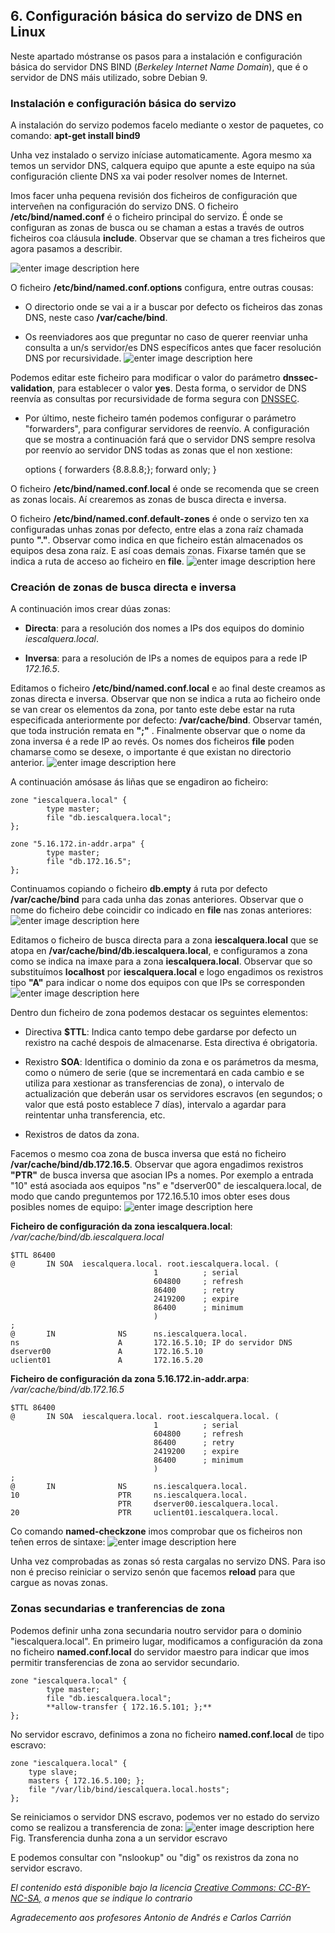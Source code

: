 ﻿
## 6. Configuración básica do servizo de DNS en Linux

Neste apartado móstranse os pasos para a instalación e configuración básica do servidor DNS BIND (_Berkeley Internet Name Domain_), que é o servidor de DNS máis utilizado, sobre Debian 9.

### Instalación e configuración básica do servizo

A instalación do servizo podemos facelo mediante o xestor de paquetes, co comando: **apt-get install bind9**

Unha vez instalado o servizo iníciase automaticamente. Agora mesmo xa temos un servidor DNS, calquera equipo que apunte a este equipo na súa configuración cliente DNS xa vai poder resolver nomes de Internet.

Imos facer unha pequena revisión dos ficheiros de configuración que interveñen na configuración do servizo DNS. O ficheiro **/etc/bind/named.conf** é o ficheiro principal do servizo. É onde se configuran as zonas de busca ou se chaman a estas a través de outros ficheiros coa cláusula **include**. Observar que se chaman a tres ficheiros que agora pasamos a describir.

![enter image description here](imgs/img6.1.jpg)

O ficheiro **/etc/bind/named.conf.options** configura, entre outras cousas:

-   O directorio onde se vai a ir a buscar por defecto os ficheiros das zonas DNS, neste caso **/var/cache/bind**.
    
-   Os reenviadores aos que preguntar no caso de querer reenviar unha consulta a un/s servidor/es DNS específicos antes que facer resolución DNS por recursividade.
![enter image description here](imgs/img6.2.jpg)

Podemos editar este ficheiro para modificar o valor do parámetro **dnssec-validation**, para establecer o valor **yes**. Desta forma, o servidor de DNS reenvía as consultas por recursividade de forma segura con [DNSSEC](https://en.wikipedia.org/wiki/Domain_Name_System_Security_Extensions).

-   Por último, neste ficheiro tamén podemos configurar o parámetro "forwarders", para configurar servidores de reenvío. A configuración que se mostra a continuación fará que o servidor DNS sempre resolva por reenvío ao servidor DNS todas as zonas que el non xestione:

    options {
       forwarders {8.8.8.8;};
       forward only;
    }

O ficheiro **/etc/bind/named.conf.local** é onde se recomenda que se creen as zonas locais. Aí crearemos as zonas de busca directa e inversa.

O ficheiro **/etc/bind/named.conf.default-zones** é onde o servizo ten xa configuradas unhas zonas por defecto, entre elas a zona raíz chamada punto **"."**. Observar como indica en que ficheiro están almacenados os equipos desa zona raíz. E así coas demais zonas. Fixarse tamén que se indica a ruta de acceso ao ficheiro en **file**.
![enter image description here](imgs/img6.3.jpg)

### Creación de zonas de busca directa e inversa

A continuación imos crear dúas zonas:

-   **Directa**: para a resolución dos nomes a IPs dos equipos do dominio _iescalquera.local_.
    
-   **Inversa**: para a resolución de IPs a nomes de equipos para a rede IP _172.16.5_.
    

Editamos o ficheiro **/etc/bind/named.conf.local** e ao final deste creamos as zonas directa e inversa. Observar que non se indica a ruta ao ficheiro onde se van crear os elementos da zona, por tanto este debe estar na ruta especificada anteriormente por defecto: **/var/cache/bind**. Observar tamén, que toda instrución remata en **";"** . Finalmente observar que o nome da zona inversa é a rede IP ao revés. Os nomes dos ficheiros **file** poden chamarse como se desexe, o importante é que existan no directorio anterior.
![enter image description here](imgs/img6.4.jpg)

A continuación amósase ás liñas que se engadiron ao ficheiro:

    zone "iescalquera.local" {
            type master;
            file "db.iescalquera.local";
    };
    
    zone "5.16.172.in-addr.arpa" {
            type master;
            file "db.172.16.5";
    };

Continuamos copiando o ficheiro **db.empty** á ruta por defecto **/var/cache/bind** para cada unha das zonas anteriores. Observar que o nome do ficheiro debe coincidir co indicado en **file** nas zonas anteriores:
![enter image description here](imgs/img6.5.jpg)

Editamos o ficheiro de busca directa para a zona **iescalquera.local** que se atopa en **/var/cache/bind/db.iescalquera.local**, e configuramos a zona como se indica na imaxe para a zona **iescalquera.local**. Observar que so substituímos **localhost** por **iescalquera.local** e logo engadimos os rexistros tipo **"A"** para indicar o nome dos equipos con que IPs se corresponden
![enter image description here](imgs/img6.6.jpg)

Dentro dun ficheiro de zona podemos destacar os seguintes elementos:

-   Directiva **$TTL**: Indica canto tempo debe gardarse por defecto un rexistro na caché despois de almacenarse. Esta directiva é obrigatoria.
    
-   Rexistro **SOA**: Identifica o dominio da zona e os parámetros da mesma, como o número de serie (que se incrementará en cada cambio e se utiliza para xestionar as transferencias de zona), o intervalo de actualización que deberán usar os servidores escravos (en segundos; o valor que está posto establece 7 días), intervalo a agardar para reintentar unha transferencia, etc.
    
-   Rexistros de datos da zona.
    

Facemos o mesmo coa zona de busca inversa que está no ficheiro **/var/cache/bind/db.172.16.5**. Observar que agora engadimos rexistros **"PTR"** de busca inversa que asocian IPs a nomes. Por exemplo a entrada "10" está asociada aos equipos "ns" e "dserver00" de iescalquera.local, de modo que cando preguntemos por 172.16.5.10 imos obter eses dous posibles nomes de equipo:
![enter image description here](imgs/img6.7.jpg)

**Ficheiro de configuración da zona iescalquera.local**: _/var/cache/bind/db.iescalquera.local_

 

    $TTL 86400 
    @       IN SOA  iescalquera.local. root.iescalquera.local. (
                                    1          ; serial
                                    604800     ; refresh
                                    86400      ; retry 
                                    2419200    ; expire
                                    86400      ; minimum 
                                    )
    ;
    @       IN              NS      ns.iescalquera.local.
    ns                      A       172.16.5.10; IP do servidor DNS
    dserver00               A       172.16.5.10
    uclient01               A       172.16.5.20

**Ficheiro de configuración da zona 5.16.172.in-addr.arpa**: _/var/cache/bind/db.172.16.5_

    $TTL 86400
    @       IN SOA  iescalquera.local. root.iescalquera.local. (
                                    1          ; serial
                                    604800     ; refresh
                                    86400      ; retry
                                    2419200    ; expire
                                    86400      ; minimum
                                    )
    ;
    @       IN              NS      ns.iescalquera.local.
    10                      PTR     ns.iescalquera.local.
                            PTR     dserver00.iescalquera.local.
    20                      PTR     uclient01.iescalquera.local.

Co comando **named-checkzone** imos comprobar que os ficheiros non teñen erros de sintaxe:
![enter image description here](imgs/img6.8.jpg)

Unha vez comprobadas as zonas só resta cargalas no servizo DNS. Para iso non é preciso reiniciar o servizo senón que facemos **reload** para que cargue as novas zonas.

### Zonas secundarias e tranferencias de zona

Podemos definir unha zona secundaria noutro servidor para o dominio "iescalquera.local". En primeiro lugar, modificamos a configuración da zona no ficheiro **named.conf.local** do servidor maestro para indicar que imos permitir transferencias de zona ao servidor secundario.

    zone "iescalquera.local" {
            type master;
            file "db.iescalquera.local";
            **allow-transfer { 172.16.5.101; };**
    };

No servidor escravo, definimos a zona no ficheiro **named.conf.local** de tipo escravo:

    zone "iescalquera.local" {
        type slave;
        masters { 172.16.5.100; };
        file "/var/lib/bind/iescalquera.local.hosts";
    };

Se reiniciamos o servidor DNS escravo, podemos ver no estado do servizo como se realizou a transferencia de zona:
![enter image description here](imgs/img6.9.png)
Fig. Transferencia dunha zona a un servidor escravo

E podemos consultar con "nslookup" ou "dig" os rexistros da zona no servidor escravo.

*El contenido está disponible bajo la licencia [Creative Commons: CC-BY-NC-SA,](https://manuais.iessanclemente.net/index.php/Manuais:About "Manuais:About") a menos que se indique lo contrario*

*Agradecemento aos profesores Antonio de Andrés e Carlos Carrión*




